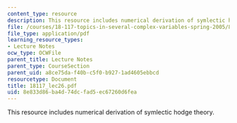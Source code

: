 ```yaml
---
content_type: resource
description: This resource includes numerical derivation of symlectic hodge theory.
file: /courses/18-117-topics-in-several-complex-variables-spring-2005/8e833d86ba4d74dcfad5ec67260d6fea_18117_lec26.pdf
file_type: application/pdf
learning_resource_types:
- Lecture Notes
ocw_type: OCWFile
parent_title: Lecture Notes
parent_type: CourseSection
parent_uid: a8ce75da-f40b-c5f0-b927-1ad4605ebbcd
resourcetype: Document
title: 18117_lec26.pdf
uid: 8e833d86-ba4d-74dc-fad5-ec67260d6fea
---
```

This resource includes numerical derivation of symlectic hodge theory.

